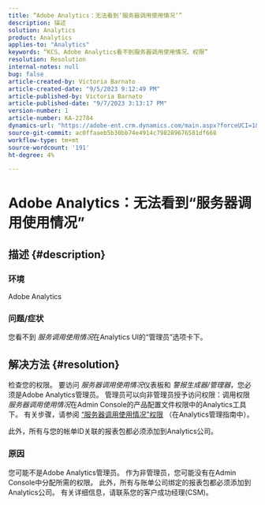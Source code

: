 ```yaml
---
title: “Adobe Analytics：无法看到‘服务器调用使用情况’”
description: 描述
solution: Analytics
product: Analytics
applies-to: "Analytics"
keywords: “KCS、Adobe Analytics看不到服务器调用使用情况、权限”
resolution: Resolution
internal-notes: null
bug: false
article-created-by: Victoria Barnato
article-created-date: "9/5/2023 9:12:49 PM"
article-published-by: Victoria Barnato
article-published-date: "9/7/2023 3:13:17 PM"
version-number: 1
article-number: KA-22784
dynamics-url: "https://adobe-ent.crm.dynamics.com/main.aspx?forceUCI=1&pagetype=entityrecord&etn=knowledgearticle&id=cb5bb6f6-304c-ee11-be6e-6045bd006268"
source-git-commit: ac0ffaaeb5b30bb74e4914c798289676581df668
workflow-type: tm+mt
source-wordcount: '191'
ht-degree: 4%

---
```


# Adobe Analytics：无法看到“服务器调用使用情况”

## 描述 {#description}


### 环境

Adobe Analytics

### 问题/症状

您看不到 *服务调用使用情况*&#x200B;在Analytics UI的“管理员”选项卡下。


## 解决方法 {#resolution}


检查您的权限。 要访问 *服务器调用使用情况*&#x200B;仪表板和 *警报生成器/管理器*，您必须是Adobe Analytics管理员。 管理员可以向非管理员授予访问权限：调用权限 *服务器调用使用情况*&#x200B;在Admin Console的产品配置文件权限中的Analytics工具下。 有关步骤，请参阅 [“服务器调用使用情况”权限](https://experienceleague.adobe.com/docs/analytics/admin/admin-tools/server-call-usage/overage-overview.html?lang=en#section_FCC58EB635954A32990D4E67B52B4369) （在Analytics管理指南中）。

此外，所有与您的帐单ID关联的报表包都必须添加到Analytics公司。

### 原因

您可能不是Adobe Analytics管理员。 作为非管理员，您可能没有在Admin Console中分配所需的权限。 此外，所有与账单公司绑定的报表包都必须添加到Analytics公司。 有关详细信息，请联系您的客户成功经理(CSM)。
